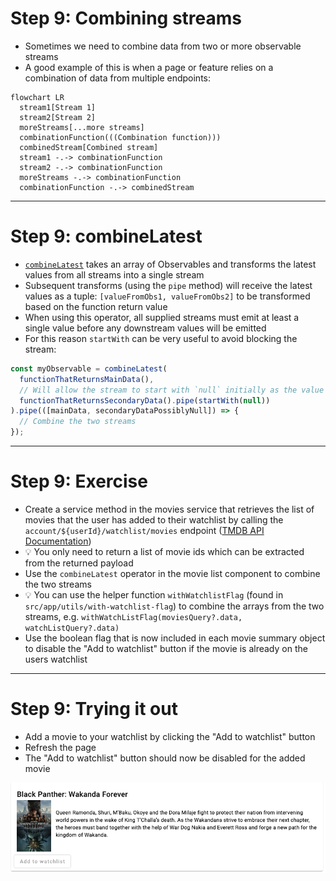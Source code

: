 # Step 9: Combining streams

<div class="dense">

- Sometimes we need to combine data from two or more observable streams
- A good example of this is when a page or feature relies on a combination of data from multiple endpoints:

```mermaid
flowchart LR
  stream1[Stream 1]
  stream2[Stream 2]
  moreStreams[...more streams]
  combinationFunction(((Combination function)))
  combinedStream[Combined stream]
  stream1 -.-> combinationFunction
  stream2 -.-> combinationFunction
  moreStreams -.-> combinationFunction
  combinationFunction -.-> combinedStream
```

</div>

---

# Step 9: combineLatest

<div class="dense">

- [`combineLatest`](https://rxjs.dev/api/operators/combineLatest) takes an array of Observables and transforms the latest values from all streams into a single stream
- Subsequent transforms (using the `pipe` method) will receive the latest values as a tuple: `[valueFromObs1, valueFromObs2]` to be transformed based on the function return value
- When using this operator, all supplied streams must emit at least a single value before any downstream values will be emitted
- For this reason `startWith` can be very useful to avoid blocking the stream:

```typescript
const myObservable = combineLatest(
  functionThatReturnsMainData(),
  // Will allow the stream to start with `null` initially as the value for the stream
  functionThatReturnsSecondaryData().pipe(startWith(null))
).pipe(([mainData, secondaryDataPossiblyNull]) => {
  // Combine the two streams
});
```

</div>

---

# Step 9: Exercise

<div class="dense">

- Create a service method in the movies service that retrieves the list of movies that the user has added to their watchlist by calling the `account/${userId}/watchlist/movies` endpoint ([TMDB API Documentation](https://developers.themoviedb.org/3/account/get-movie-watchlist))
- 💡 You only need to return a list of movie ids which can be extracted from the returned payload
- Use the `combineLatest` operator in the movie list component to combine the two streams
- 💡 You can use the helper function `withWatchlistFlag` (found in `src/app/utils/with-watchlist-flag`) to combine the arrays from the two streams, e.g. `withWatchListFlag(moviesQuery?.data, watchListQuery?.data)`
- Use the boolean flag that is now included in each movie summary object to disable the "Add to watchlist" button if the movie is already on the users watchlist

</div>

---

# Step 9: Trying it out

<div class="dense">

- Add a movie to your watchlist by clicking the "Add to watchlist" button
- Refresh the page
- The "Add to watchlist" button should now be disabled for the added movie

<img src="/images/add-to-watchlist-disabled.png" alt="Add to watchlist button in a disabled state" />

</div>
